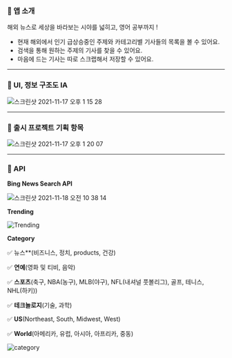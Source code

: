 ### 📌  앱 소개

해외 뉴스로 세상을 바라보는 시야를 넓히고, 영어 공부까지 !

- 현재 해외에서 인기 급상승중인 주제와 카테고리별 기사들의 목록을 볼 수 있어요.
- 검색을 통해 원하는 주제의 기사를 찾을 수 있어요.
- 마음에 드는 기사는 따로 스크랩해서 저장할 수 있어요.

---

### 📌  UI, 정보 구조도 IA

![스크린샷 2021-11-17 오후 1 15 28](https://user-images.githubusercontent.com/93528918/142134062-04b083bd-7597-4dcd-8ad6-837a0552e22b.png)


---

### 📌  출시 프로젝트 기획 항목

![스크린샷 2021-11-17 오후 1 20 07](https://user-images.githubusercontent.com/93528918/142134181-1528f0de-4db8-4657-8806-c3117331df2c.png)


---

### 📌  API

**Bing News Search API**

![스크린샷 2021-11-18 오전 10 38 14](https://user-images.githubusercontent.com/93528918/142337102-7210e5dd-7258-4227-a7eb-221ed29f819e.png)



**Trending**

![Trending](https://user-images.githubusercontent.com/93528918/142337119-cb4cd120-e30b-4ecf-9344-bd6ddc6305fa.png)


**Category**

✅   뉴스**(비즈니스, 정치, products, 건강)

✅   **연예**(영화 및 티비, 음악)

✅   **스포츠**(축구, NBA(농구), MLB(야구), NFL(내셔널 풋볼리그), 골프, 테니스, NHL(하키))

✅   **테크놀로지**(기술, 과학)

✅   **US**(Northeast, South, Midwest, West)

✅  **World**(아메리카, 유럽, 아시아, 아프리카, 중동)


![category](https://user-images.githubusercontent.com/93528918/142337141-98d5c096-cffb-4899-ba69-c7b89f53ea25.png)
